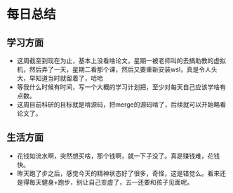 # 每日总结
## 学习方面
* 这周截至到现在为止，基本上没看啥论文，星期一被老师叫的去搞助教的虚拟机，然后弄了一天，星期二看那个课，然后又要重新安装wsl，真是令人头大，早知道当时就留着了，哈哈
* 等我什么时候有时间，写一个大概的学习计划把，至少对每天自己应该学啥有点数。
* 这周目前科研的目标就是啃源码，把merge的源码啃了，后续就可以开始略看论文了。
## 生活方面
* 花钱如流水啊，突然想买啥，那个钱啊，就一下子没了。真是赚钱难，花钱快。
* 昨天跑了步之后，感觉今天的精神状态好了很多，奇怪，这是错觉么。看来还是得每天健身+跑步，别让自己变虚了，五一还要和孩子见面呢。

